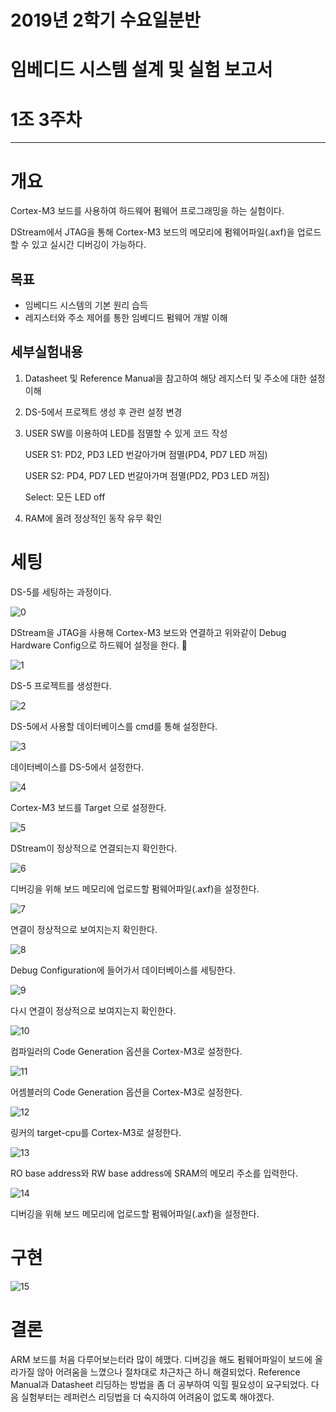<!-- <h1 align="center">
	2019년 2학기 수요일분반<br><br>
	임베디드 시스템 설계 및 실험 보고서<br><br>
	1조 3주차
</h1> -->

# 2019년 2학기 수요일분반

# 임베디드 시스템 설계 및 실험 보고서

# 1조 3주차


---


# 개요

Cortex-M3 보드를 사용하여 하드웨어 펌웨어 프로그래밍을 하는 실험이다.

DStream에서 JTAG을 통해 Cortex-M3 보드의 메모리에 펌웨어파일(.axf)을 업로드 할 수 있고 실시간 디버깅이 가능하다.

## 목표

- 임베디드 시스템의 기본 원리 습득
- 레지스터와 주소 제어를 통한 임베디드 펌웨어 개발 이해

## 세부실험내용

1. Datasheet 및 Reference Manual을 참고하여 해당 레지스터 및 주소에 대한 설정 이해

2. DS-5에서 프로젝트 생성 후 관련 설정 변경

3. USER SW를 이용하여 LED를 점멸할 수 있게 코드 작성

   USER S1: PD2, PD3 LED 번갈아가며 점멸(PD4, PD7 LED 꺼짐)

   USER S2: PD4, PD7 LED 번갈아가며 점멸(PD2, PD3 LED 꺼짐)

   Select: 모든 LED off

4. RAM에 올려 정상적인 동작 유무 확인

# 세팅

DS-5를 세팅하는 과정이다.

![0](./report/screenshots/0.png)

DStream을 JTAG을 사용해 Cortex-M3 보드와 연결하고 위와같이 Debug Hardware Config으로 하드웨어 설정을 한다.


![1](./report/screenshots/1.png)

DS-5 프로젝트를 생성한다.

![2](./report/screenshots/2.png)

DS-5에서 사용할 데이터베이스를 cmd를 통해 설정한다.

![3](./report/screenshots/3.png)

데이터베이스를 DS-5에서 설정한다.

![4](./report/screenshots/4.png)

Cortex-M3 보드를 Target 으로 설정한다.

![5](./report/screenshots/5.png)

DStream이 정상적으로 연결되는지 확인한다.

![6](./report/screenshots/6.png)

디버깅을 위해 보드 메모리에 업로드할 펌웨어파일(.axf)을 설정한다.

![7](./report/screenshots/7.png)

연결이 정상적으로 보여지는지 확인한다.

![8](./report/screenshots/8.png)

Debug Configuration에 들어가서 데이터베이스를 세팅한다.

![9](./report/screenshots/9.png)

다시 연결이 정상적으로 보여지는지 확인한다.

![10](./report/screenshots/10.png)

컴파일러의 Code Generation 옵션을 Cortex-M3로 설정한다.

![11](./report/screenshots/11.png)

어셈블러의 Code Generation 옵션을 Cortex-M3로 설정한다.

![12](./report/screenshots/12.png)

링커의 target-cpu를 Cortex-M3로 설정한다.

![13](./report/screenshots/13.png)

RO base address와 RW base address에 SRAM의 메모리 주소를 입력한다.

![14](./report/screenshots/14.png)

디버깅을 위해 보드 메모리에 업로드할 펌웨어파일(.axf)을 설정한다.

# 구현

![15](./report/screenshots/15.png)

# 결론

ARM 보드를 처음 다루어보는터라 많이 헤맸다. 디버깅을 해도 펌웨어파일이 보드에 올라가질 않아 어려움을 느꼈으나 절차대로 차근차근 하니 해결되었다. Reference Manual과 Datasheet 리딩하는 방법을 좀 더 공부하여 익힐 필요성이 요구되었다. 다음 실험부터는 레퍼런스 리딩법을 더 숙지하여 어려움이 없도록 해야겠다.
